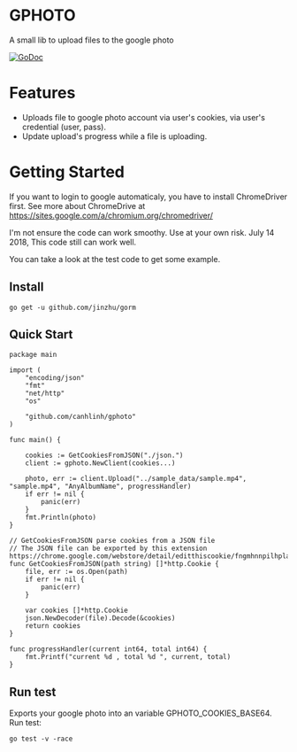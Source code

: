 # GPHOTO
A small lib to upload files to the google photo

[![GoDoc](https://godoc.org/github.com/canhlinh/gphoto?status.svg)](http://godoc.org/github.com/canhlinh/gphoto)

# Features
- Uploads file to google photo account via user's cookies, via user's credential (user, pass).
- Update upload's progress while a file is uploading.

# Getting Started

If you want to login to google automaticaly, you have to install ChromeDriver first.
See more about ChromeDrive at https://sites.google.com/a/chromium.org/chromedriver/

I'm not ensure the code can work smoothy. Use at your own risk.
July 14 2018, This code still can work well.

You can take a look at the test code to get some example.

## Install
```
go get -u github.com/jinzhu/gorm
```

## Quick Start
```
package main

import (
	"encoding/json"
	"fmt"
	"net/http"
	"os"

	"github.com/canhlinh/gphoto"
)

func main() {

	cookies := GetCookiesFromJSON("./json.")
	client := gphoto.NewClient(cookies...)

	photo, err := client.Upload("../sample_data/sample.mp4", "sample.mp4", "AnyAlbumName", progressHandler)
	if err != nil {
		panic(err)
	}
	fmt.Println(photo)
}

// GetCookiesFromJSON parse cookies from a JSON file
// The JSON file can be exported by this extension https://chrome.google.com/webstore/detail/editthiscookie/fngmhnnpilhplaeedifhccceomclgfbg
func GetCookiesFromJSON(path string) []*http.Cookie {
	file, err := os.Open(path)
	if err != nil {
		panic(err)
	}

	var cookies []*http.Cookie
	json.NewDecoder(file).Decode(&cookies)
	return cookies
}

func progressHandler(current int64, total int64) {
	fmt.Printf("current %d , total %d ", current, total)
}
```

## Run test

Exports your google photo into an variable GPHOTO_COOKIES_BASE64.
Run test:
```
go test -v -race
```